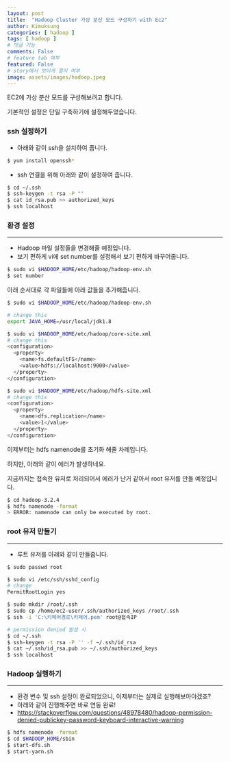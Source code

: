 ```yaml
---
layout: post
title:  "Hadoop Cluster 가상 분산 모드 구성하기 with Ec2"
author: Kimuksung
categories: [ hadoop ]
tags: [ hadoop ]
# 댓글 기능
comments: False
# feature tab 여부
featured: False
# story에서 보이게 할지 여부
image: assets/images/hadoop.jpeg
---
```


EC2에 가상 분산 모드를 구성해보려고 합니다.

기본적인 설정은 단일 구축하기에 설정해두었습니다.

### ssh 설정하기

- 아래와 같이 ssh을 설치하여 줍니다.

```bash
$ yum install openssh*
```

- ssh 연결을 위해 아래와 같이 설정하여 줍니다.

```bash
$ cd ~/.ssh
$ ssh-keygen -t rsa -P ""
$ cat id_rsa.pub >> authorized_keys
$ ssh localhost
```

### 환경 설정

---

- Hadoop 파일 설정들을 변경해줄 예정입니다.
- 보기 편하게 vi에 set number를 설정해서 보기 편하게 바꾸어줍니다.

```bash
$ sudo vi $HADOOP_HOME/etc/hadoop/hadoop-env.sh
$ set number
```

아래 순서대로 각 파일들에 아래 값들을 추가해줍니다.

```bash
$ sudo vi $HADOOP_HOME/etc/hadoop/hadoop-env.sh

# change this
export JAVA_HOME=/usr/local/jdk1.8

$ sudo vi $HADOOP_HOME/etc/hadoop/core-site.xml
# change this
<configuration>
  <property>
    <name>fs.defaultFS</name>
    <value>hdfs://localhost:9000</value>
  </property>
</configuration>

$ sudo vi $HADOOP_HOME/etc/hadoop/hdfs-site.xml
# change this 
<configuration>
  <property>
    <name>dfs.replication</name>
    <value>1</value>
  </property>
</configuration>
```

이제부터는 hdfs namenode를 초기화 해줄 차례입니다.

하지만, 아래와 같이 에러가 발생하네요.

지금까지는 접속한 유저로 처리되어서 에러가 난거 같아서 root 유저를 만들 예정입니다.

```bash
$ cd hadoop-3.2.4
$ hdfs namenode -format
> ERROR: namenode can only be executed by root.
```

### root 유저 만들기

---

- 루트 유저를 아래와 같이 만들줍니다.

```bash
$ sudo passwd root

$ sudo vi /etc/ssh/sshd_config
# change
PermitRootLogin yes

$ sudo mkdir /root/.ssh
$ sudo cp /home/ec2-user/.ssh/authorized_keys /root/.ssh
$ ssh -i 'C:\키페어경로\키페어.pem' root@접속IP

# permission denied 발생 시
$ cd ~/.ssh
$ ssh-keygen -t rsa -P '' -f ~/.ssh/id_rsa
$ cat ~/.ssh/id_rsa.pub >> ~/.ssh/authorized_keys
$ ssh localhost
```

### Hadoop 실행하기

---

- 환경 변수 및 ssh 설정이 완료되었으니, 이제부터는 실제로 실행해보아야겠죠?
- 아래와 같이 진행해주면 바로 연동 완료!
- https://stackoverflow.com/questions/48978480/hadoop-permission-denied-publickey-password-keyboard-interactive-warning

```bash
$ hdfs namenode -format
$ cd $HADOOP_HOME/sbin
$ start-dfs.sh
$ start-yarn.sh
```
